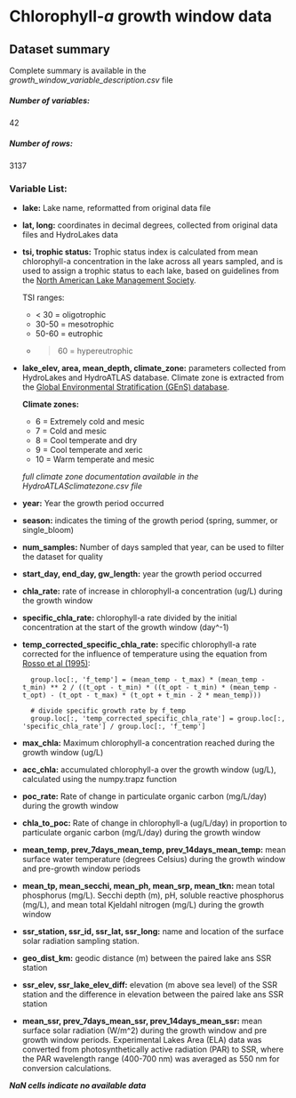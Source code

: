 # Chlorophyll-*a* growth window data

## Dataset summary
Complete summary is available in the *growth\_window\_variable\_description.csv* file

##### Number of variables: 
42

##### Number of rows: 

3137
        
### Variable List:
            
* **lake:** Lake name, reformatted from original data file

* **lat, long:** coordinates in decimal degrees, collected from original data files and HydroLakes data

* **tsi, trophic status:**
      Trophic status index is calculated from mean chlorophyll-a concentration in the lake across all years sampled, and is used to assign a trophic status to each lake, based on guidelines from the [North American Lake Management Society](https://www.nalms.org/secchidipin/monitoring-methods/trophic-state-equations/).

	TSI ranges:
 	* < 30 = oligotrophic
 	* 30-50 = mesotrophic
 	* 50-60 = eutrophic
 	* > 60 = hypereutrophic
 

* **lake\_elev, area, mean\_depth, climate\_zone:** parameters collected from HydroLakes and HydroATLAS database. Climate zone is extracted from the [Global Environmental Stratification (GEnS) database](https://datashare.ed.ac.uk/handle/10283/3089). 
	

	**Climate zones:**
	
	* 6 = Extremely cold and mesic
	* 7 = Cold and mesic
	* 8 = Cool temperate and dry
	* 9 = Cool temperate and xeric
	* 10 = Warm temperate and mesic

	*full climate zone documentation available in the HydroATLASclimatezone.csv file*

* **year:** Year the growth period occurred

* **season:** indicates the timing of the growth period (spring, summer, or single_bloom)

* **num_samples:** Number of days sampled that year, can be used to filter the dataset for quality

* **start_day, end_day, gw_length:** year the growth period occurred

* **chla_rate:** rate of increase in chlorophyll-a concentration (ug/L) during the growth window

* **specific\_chla\_rate:** chlorophyll-a rate divided by the initial concentration at the start of the growth window (day^-1)

* **temp\_corrected\_specific\_chla\_rate:** specific chlorophyll-a rate corrected for the influence of temperature using the equation from [Rosso et al (1995)](https://journals.asm.org/doi/abs/10.1128/aem.61.2.610-616.1995):


		group.loc[:, 'f_temp'] = (mean_temp - t_max) * (mean_temp - t_min) ** 2 / ((t_opt - t_min) * ((t_opt - t_min) * (mean_temp - t_opt) - (t_opt - t_max) * (t_opt + t_min - 2 * mean_temp)))

        # divide specific growth rate by f_temp
        group.loc[:, 'temp_corrected_specific_chla_rate'] = group.loc[:, 'specific_chla_rate'] / group.loc[:, 'f_temp']


* **max\_chla:** Maximum chlorophyll-a concentration reached during the growth window (ug/L)

* **acc_chla:** accumulated chlorophyll-a over the growth window (ug/L), calculated using the numpy.trapz function

* **poc_rate:** Rate of change in particulate organic carbon (mg/L/day) during the growth window

* **chla\_to\_poc:** Rate of change in chlorophyll-a (ug/L/day) in proportion to particulate organic carbon (mg/L/day) during the growth window

* **mean\_temp, prev\_7days\_mean\_temp, prev\_14days\_mean\_temp:** mean surface water temperature (degrees Celsius) during the growth window and pre-growth window periods

* **mean\_tp, mean\_secchi, mean\_ph, mean\_srp, mean\_tkn:** mean total phosphorus (mg/L). Secchi depth (m), pH, soluble reactive phosphorus (mg/L), and mean total Kjeldahl nitrogen (mg/L) during the growth window

* **ssr\_station, ssr\_id, ssr\_lat, ssr\_long:** name and location of the surface solar radiation sampling station.

* **geo\_dist\_km:** geodic distance (m) between the paired lake ans SSR station

* **ssr\_elev, ssr\_lake\_elev\_diff:** elevation (m above sea level) of the SSR station and the difference in elevation between the paired lake ans SSR station

* **mean\_ssr, prev\_7days\_mean\_ssr, prev\_14days\_mean\_ssr:** mean surface solar radiation (W/m^2) during the growth window and pre growth window periods. Experimental Lakes Area (ELA) data was converted from photosynthetically active radiation (PAR) to SSR, where the PAR wavelength range (400-700 nm) was averaged as 550 nm for conversion calculations.

***NaN cells indicate no available data***
